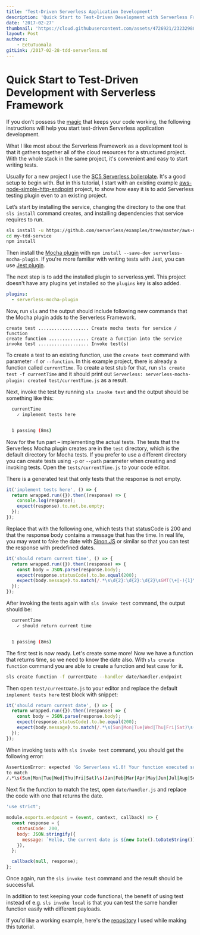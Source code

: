 ```yaml
---
title: 'Test-Driven Serverless Application Development'
description: 'Quick Start to Test-Driven Development with Serverless Framework.'
date: '2017-02-27'
thumbnail: 'https://cloud.githubusercontent.com/assets/4726921/23232988/fdabd3fa-f955-11e6-84bd-c8a939841360.png'
layout: Post
authors:
    - EetuTuomala
gitLink: /2017-02-28-tdd-serverless.md
---
```


# Quick Start to Test-Driven Development with Serverless Framework

If you don’t possess the [magic](http://www.commitstrip.com/en/2017/02/08/where-are-the-tests/) that keeps your code working, the following instructions will help you start test-driven Serverless application development.

What I like most about the Serverless Framework as a development tool is that it gathers together all of the cloud resources for a structured project. With the whole stack in the same project, it's convenient and easy to start writing tests. 

Usually for a new project I use the [SC5 Serverless boilerplate](https://github.com/sc5/sc5-serverless-boilerplate). It's a good setup to begin with. But in this tutorial, I start with an existing example [aws-node-simple-http-endpoint](https://github.com/serverless/examples/tree/master/aws-node-simple-http-endpoint) project, to show how easy it is to add Serverless testing plugin even to an existing project. 

Let’s start by installing the service, changing the directory to the one that `sls install` command creates, and installing dependencies that service requires to run.

```bash
sls install -u https://github.com/serverless/examples/tree/master/aws-node-simple-http-endpoint -n my-tdd-service
cd my-tdd-service
npm install
```

Then install the [Mocha plugin](https://github.com/sc5/serverless-mocha-plugin) with `npm install --save-dev serverless-mocha-plugin`. If you're more familiar with writing tests with Jest, you can use [Jest plugin](https://github.com/sc5/serverless-jest-plugin).

The next step is to add the installed plugin to serverless.yml. This project doesn't have any plugins yet installed so the `plugins` key is also added.

```yml
plugins:
  - serverless-mocha-plugin
```

Now, run `sls` and the output should include following new commands that the Mocha plugin adds to the Serverless Framework.

```
create test ................... Create mocha tests for service / function
create function ............... Create a function into the service
invoke test ................... Invoke test(s)
```

To create a test to an existing function, use the `create test` command with parameter `-f` or `--function`. In this example project, there is already a function called `currentTime`. To create a test stub for that, run `sls create test -f currentTime` and it should print out `Serverless: serverless-mocha-plugin: created test/currentTime.js` as a result.

Next, invoke the test by running `sls invoke test` and the output should be something like this:

```bash
  currentTime
    ✓ implement tests here


  1 passing (8ms)
```

Now for the fun part – implementing the actual tests. The tests that the Serverless Mocha plugin creates are in the `test` directory, which is the default directory for Mocha tests. If you prefer to use a different directory you can create tests using `-p` or `--path` parameter when creating and invoking tests. Open the `tests/currentTime.js` to your code editor.

There is a generated test that only tests that the response is not empty.

```js
it('implement tests here', () => {
  return wrapped.run({}).then((response) => {
    console.log(response);
    expect(response).to.not.be.empty;
  });
});
```

Replace that with the following one, which tests that statusCode is 200 and that the response body contains a message that has the time. In real life, you may want to fake the date with [Sinon.JS](http://sinonjs.org/) or similar so that you can test the response with predefined dates.

```js
it('should return current time', () => {
  return wrapped.run({}).then((response) => {
    const body = JSON.parse(response.body);
    expect(response.statusCode).to.be.equal(200);
    expect(body.message).to.match(/.*\s\d{2}:\d{2}:\d{2}\sGMT(\+|-){1}\d{4}\s\(.*\)\./);
  });
});
```

After invoking the tests again with `sls invoke test` command, the output should be:

```Bash
  currentTime
    ✓ should return current time


  1 passing (8ms)
```

The first test is now ready. Let's create some more! Now we have a function that returns time, so we need to know the date also. With `sls create function` command you are able to create a function and test case for it.

```Bash
sls create function -f currentDate --handler date/handler.endpoint
```

Then open `test/currentDate.js` to your editor and replace the default `implement tests here` test block with snippet:

```JavaScript
it('should return current date', () => {
  return wrapped.run({}).then((response) => {
    const body = JSON.parse(response.body);
    expect(response.statusCode).to.be.equal(200);
    expect(body.message).to.match(/.*\s(Sun|Mon|Tue|Wed|Thu|Fri|Sat)\s(Jan|Feb|Mar|Apr|May|Jun|Jul|Aug|Sep|Oct|Nov|Dec)\s[0-3]\d{1}\s\d{4}\./);
  });
});
```

When invoking tests with `sls invoke test` command, you should get the following error:

```bash
AssertionError: expected 'Go Serverless v1.0! Your function executed successfully!'
to match 
/.*\s(Sun|Mon|Tue|Wed|Thu|Fri|Sat)\s(Jan|Feb|Mar|Apr|May|Jun|Jul|Aug|Sep|Oct|Nov|Dec)\s[0-3]\d{1}\s\d{4}\./
```

Next fix the function to match the test, open `date/handler.js` and replace the code with one that returns the date.

```js
'use strict';

module.exports.endpoint = (event, context, callback) => {
  const response = {
    statusCode: 200,
    body: JSON.stringify({
      message: `Hello, the current date is ${new Date().toDateString()}.`,
    }),
  };

  callback(null, response);
};
```

Once again, run the `sls invoke test` command and the result should be successful.

In addition to test keeping your code functional, the benefit of using test instead of e.g. `sls invoke local` is that you can test the same handler function easily with different payloads.

If you'd like a working example, here's the [repository](https://github.com/laardee/my-tdd-service) I used while making this tutorial.
